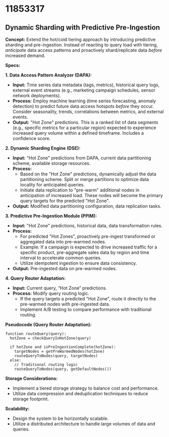 # 11853317

## Dynamic Sharding with Predictive Pre-Ingestion

**Concept:** Extend the hot/cold tiering approach by introducing predictive sharding and pre-ingestion. Instead of reacting to query load with tiering, *anticipate* data access patterns and proactively shard/replicate data *before* increased demand.

**Specs:**

**1. Data Access Pattern Analyzer (DAPA):**

*   **Input:** Time series data metadata (tags, metrics), historical query logs, external event streams (e.g., marketing campaign schedules, sensor network deployments).
*   **Process:** Employ machine learning (time series forecasting, anomaly detection) to predict future data access hotspots *before* they occur.  Consider seasonality, trends, correlations between metrics, and external events.
*   **Output:**  "Hot Zone" predictions. This is a ranked list of data segments (e.g., specific metrics for a particular region) expected to experience increased query volume within a defined timeframe.  Includes a confidence score.

**2. Dynamic Sharding Engine (DSE):**

*   **Input:** "Hot Zone" predictions from DAPA, current data partitioning scheme, available storage resources.
*   **Process:**
    *   Based on the "Hot Zone" predictions, dynamically adjust the data partitioning scheme. Split or merge partitions to optimize data locality for anticipated queries.
    *   Initiate data replication to "pre-warm" additional nodes in anticipation of increased load.  These nodes will become the primary query targets for the predicted "Hot Zone".
*   **Output:** Modified data partitioning configuration, data replication tasks.

**3. Predictive Pre-Ingestion Module (PPIM):**

*   **Input:** "Hot Zone" predictions, historical data, data transformation rules.
*   **Process:**
    *   For predicted "Hot Zones", proactively pre-ingest transformed or aggregated data into pre-warmed nodes.
    *   Example:  If a campaign is expected to drive increased traffic for a specific product, pre-aggregate sales data by region and time interval to accelerate common queries.
    *   Utilize idempotent ingestion to ensure data consistency.
*   **Output:** Pre-ingested data on pre-warmed nodes.

**4. Query Router Adaptation:**

*   **Input:**  Current query, “Hot Zone” predictions.
*   **Process:**  Modify query routing logic.
    *   If the query targets a predicted "Hot Zone", route it directly to the pre-warmed nodes with pre-ingested data.
    *   Implement A/B testing to compare performance with traditional routing.

**Pseudocode (Query Router Adaptation):**

```
function routeQuery(query):
  hotZone = checkQueryInHotZone(query)

  if hotZone and isPreIngestionComplete(hotZone):
    targetNodes = getPreWarmedNodes(hotZone)
    routeQueryToNodes(query, targetNodes)
  else:
    // Traditional routing logic
    routeQueryToNodes(query, getDefaultNodes())
```

**Storage Considerations:**

*   Implement a tiered storage strategy to balance cost and performance.
*   Utilize data compression and deduplication techniques to reduce storage footprint.

**Scalability:**

*   Design the system to be horizontally scalable.
*   Utilize a distributed architecture to handle large volumes of data and queries.
